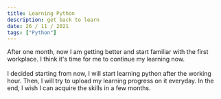 ```yaml
---
title: Learning Python
description: get back to learn
date: 26 / 11 / 2021
tags: ["Python"]
---
```


After one month, now I am getting better and start familiar with the first workplace.
I think it's time for me to continue my learning now.
<br/>
<br/>
I decided starting from now, I will start learning python after the working hour.
Then, I will try to upload my learning progress on it everyday.
In the end, I wish I can acquire the skills in a few months.
